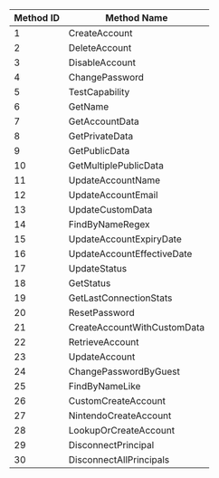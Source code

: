 | Method ID | Method Name |
| --- | --- |
| 1 | CreateAccount |
| 2 | DeleteAccount |
| 3 | DisableAccount |
| 4 | ChangePassword |
| 5 | TestCapability |
| 6 | GetName |
| 7 | GetAccountData |
| 8 | GetPrivateData |
| 9 | GetPublicData |
| 10 | GetMultiplePublicData |
| 11 | UpdateAccountName |
| 12 | UpdateAccountEmail |
| 13 | UpdateCustomData |
| 14 | FindByNameRegex |
| 15 | UpdateAccountExpiryDate |
| 16 | UpdateAccountEffectiveDate |
| 17 | UpdateStatus |
| 18 | GetStatus |
| 19 | GetLastConnectionStats |
| 20 | ResetPassword |
| 21 | CreateAccountWithCustomData |
| 22 | RetrieveAccount |
| 23 | UpdateAccount |
| 24 | ChangePasswordByGuest |
| 25 | FindByNameLike |
| 26 | CustomCreateAccount |
| 27 | NintendoCreateAccount |
| 28 | LookupOrCreateAccount |
| 29 | DisconnectPrincipal |
| 30 | DisconnectAllPrincipals |

